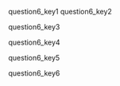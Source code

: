 question6_key1
question6_key2


question6_key3



question6_key4

 
question6_key5


question6_key6
